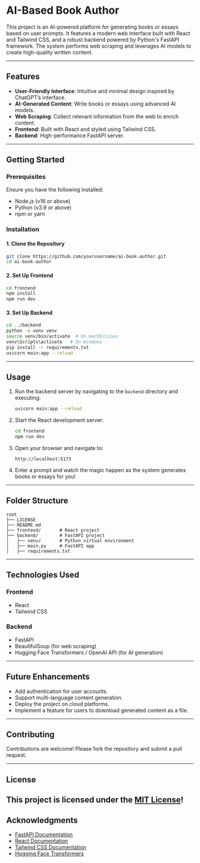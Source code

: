 # AI-Based Book Author

This project is an AI-powered platform for generating books or essays based on user prompts. It features a modern web interface built with React and Tailwind CSS, and a robust backend powered by Python's FastAPI framework. The system performs web scraping and leverages AI models to create high-quality written content.

---

## Features

- **User-Friendly Interface**: Intuitive and minimal design inspired by ChatGPT’s interface.
- **AI-Generated Content**: Write books or essays using advanced AI models.
- **Web Scraping**: Collect relevant information from the web to enrich content.
- **Frontend**: Built with React and styled using Tailwind CSS.
- **Backend**: High-performance FastAPI server.

---

## Getting Started

### Prerequisites

Ensure you have the following installed:
- Node.js (v16 or above)
- Python (v3.9 or above)
- npm or yarn

### Installation

#### 1. Clone the Repository
```bash
git clone https://github.com/yourusername/ai-book-author.git
cd ai-book-author
```

#### 2. Set Up Frontend
```bash
cd frontend
npm install
npm run dev
```

#### 3. Set Up Backend
```bash
cd ../backend
python -m venv venv
source venv/bin/activate  # On macOS/Linux
venv\Scripts\activate   # On Windows
pip install -r requirements.txt
uvicorn main:app --reload
```

---

## Usage

1. Run the backend server by navigating to the `backend` directory and executing:
   ```bash
   uvicorn main:app --reload
   ```

2. Start the React development server:
   ```bash
   cd frontend
   npm run dev
   ```

3. Open your browser and navigate to:
   ```
   http://localhost:5173
   ```

4. Enter a prompt and watch the magic happen as the system generates books or essays for you!

---

## Folder Structure

```
root
├── LICENSE
├── README.md
├── frontend/       # React project
├── backend/        # FastAPI project
│   ├── venv/       # Python virtual environment
│   ├── main.py     # FastAPI app
│   ├── requirements.txt
```

---

## Technologies Used

### Frontend
- React
- Tailwind CSS

### Backend
- FastAPI
- BeautifulSoup (for web scraping)
- Hugging Face Transformers / OpenAI API (for AI generation)

---

## Future Enhancements

- Add authentication for user accounts.
- Support multi-language content generation.
- Deploy the project on cloud platforms.
- Implement a feature for users to download generated content as a file.

---

## Contributing

Contributions are welcome! Please fork the repository and submit a pull request.

---

## License

This project is licensed under the [MIT License](LICENSE)!
---

## Acknowledgments

- [FastAPI Documentation](https://fastapi.tiangolo.com/)
- [React Documentation](https://reactjs.org/)
- [Tailwind CSS Documentation](https://tailwindcss.com/)
- [Hugging Face Transformers](https://huggingface.co/transformers/)

